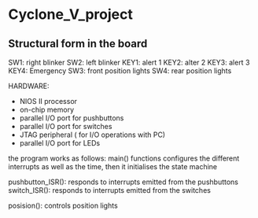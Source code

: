 # Cyclone_V_project

## Structural form in the board
SW1: right blinker
SW2: left blinker
KEY1: alert 1
KEY2: alter 2
KEY3: alert 3
KEY4: Emergency
SW3: front position lights
SW4: rear position lights

HARDWARE:
* NIOS II processor 
* on-chip memory
* parallel I/O port for pushbuttons
* parallel I/O port for switches 
* JTAG peripheral ( for I/O operations with PC)
* parallel I/O port for LEDs

the program works as follows:
  main() functions configures the different interrupts as well as the time, then it initialises the state 
  machine
  
  pushbutton_ISR(): responds to interrupts emitted from the pushbuttons
  switch_ISR(): responds to interrupts emitted from the switches
  
  posision(): controls position lights 


